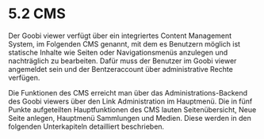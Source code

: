 # 5.2 CMS

Der Goobi viewer verfügt über ein integriertes Content Management System, im Folgenden CMS genannt, mit dem es Benutzern möglich ist statische Inhalte wie Seiten oder Navigationsmenüs anzulegen und nachträglich zu bearbeiten. Dafür muss der Benutzer im Goobi viewer angemeldet sein und der Bentzeraccount über administrative Rechte verfügen.

Die Funktionen des CMS erreicht man über das Administrations-Backend des Goobi viewers über den Link Administration im Hauptmenü. Die in fünf Punkte aufgeteilten Hauptfunktionen des CMS lauten Seitenübersicht, Neue Seite anlegen, Hauptmenü Sammlungen und Medien. Diese werden in den folgenden Unterkapiteln detailliert beschrieben.

